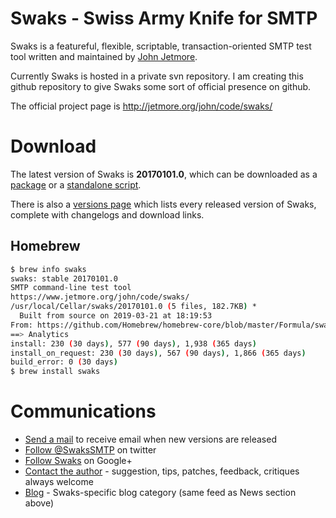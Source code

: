 # Swaks - Swiss Army Knife for SMTP

Swaks is a featureful, flexible, scriptable, transaction-oriented SMTP test tool written and maintained by [John Jetmore].

Currently Swaks is hosted in a private svn repository.  I am creating this github repository to give Swaks some sort of official presence on github.

The official project page is http://jetmore.org/john/code/swaks/

# Download

The latest version of Swaks is **20170101.0**, which can be downloaded as a [package] or a [standalone script].

There is also a [versions page] which lists every released version of Swaks, complete with changelogs and download links.

## Homebrew

```bash
$ brew info swaks
swaks: stable 20170101.0
SMTP command-line test tool
https://www.jetmore.org/john/code/swaks/
/usr/local/Cellar/swaks/20170101.0 (5 files, 182.7KB) *
  Built from source on 2019-03-21 at 18:19:53
From: https://github.com/Homebrew/homebrew-core/blob/master/Formula/swaks.rb
==> Analytics
install: 230 (30 days), 577 (90 days), 1,938 (365 days)
install_on_request: 230 (30 days), 567 (90 days), 1,866 (365 days)
build_error: 0 (30 days)
$ brew install swaks
```

# Communications

* [Send a mail] to receive email when new versions are released
* [Follow @SwaksSMTP] on twitter
* [Follow Swaks] on Google+
* [Contact the author] - suggestion, tips, patches, feedback, critiques always welcome
* [Blog] - Swaks-specific blog category (same feed as News section above)

[John Jetmore]: <http://jetmore.org/john/>
[package]: <http://jetmore.org/john/code/swaks/files/swaks-20170101.0.tar.gz>
[standalone script]: <http://jetmore.org/john/code/swaks/files/swaks-20170101.0/swaks>
[versions page]: <http://jetmore.org/john/code/swaks/versions.html>
[Send a mail]: <mailto:updates-swaks@jetmore.net>
[Follow @SwaksSMTP]: <http://twitter.com/SwaksSMTP>
[Follow Swaks]: <https://plus.google.com/u/0/110270727761256449657/>
[Contact the author]: <mailto:proj-swaks@jetmore.net>
[Blog]: <http://www.jetmore.org/john/blog/c/swaks/>

